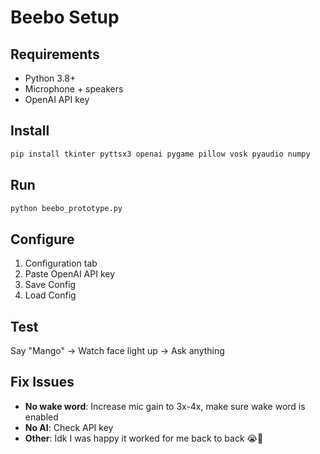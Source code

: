 # Beebo Setup

## Requirements
- Python 3.8+
- Microphone + speakers
- OpenAI API key

## Install
```bash
pip install tkinter pyttsx3 openai pygame pillow vosk pyaudio numpy
```

## Run
```bash
python beebo_prototype.py
```

## Configure
1. Configuration tab
2. Paste OpenAI API key  
3. Save Config
4. Load Config

## Test
Say "Mango" → Watch face light up → Ask anything

## Fix Issues
- **No wake word**: Increase mic gain to 3x-4x, make sure wake word is enabled
- **No AI**: Check API key
- **Other**: Idk I was happy it worked for me back to back 😭🙏